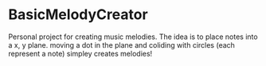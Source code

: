 # BasicMelodyCreator
Personal project for creating music melodies. The idea is to place notes into a x, y plane. moving a dot in the plane and coliding with circles (each represent a note) simpley creates melodies!
